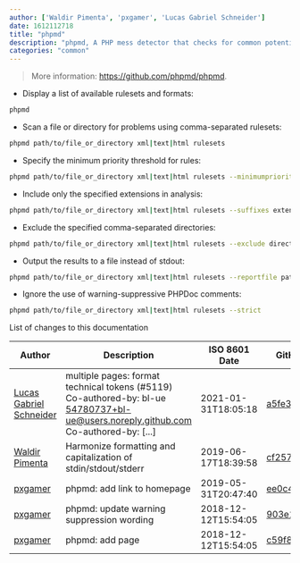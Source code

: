 ```yaml
---
author: ['Waldir Pimenta', 'pxgamer', 'Lucas Gabriel Schneider']
date: 1612112718
title: "phpmd"
description: "phpmd, A PHP mess detector that checks for common potential problems."
categories: "common"
---
```

> More information: <https://github.com/phpmd/phpmd>.

- Display a list of available rulesets and formats:

```bash
phpmd
```

- Scan a file or directory for problems using comma-separated rulesets:

```bash
phpmd path/to/file_or_directory xml|text|html rulesets
```

- Specify the minimum priority threshold for rules:

```bash
phpmd path/to/file_or_directory xml|text|html rulesets --minimumpriority priority
```

- Include only the specified extensions in analysis:

```bash
phpmd path/to/file_or_directory xml|text|html rulesets --suffixes extensions
```

- Exclude the specified comma-separated directories:

```bash
phpmd path/to/file_or_directory xml|text|html rulesets --exclude directory_patterns
```

- Output the results to a file instead of stdout:

```bash
phpmd path/to/file_or_directory xml|text|html rulesets --reportfile path/to/report_file
```

- Ignore the use of warning-suppressive PHPDoc comments:

```bash
phpmd path/to/file_or_directory xml|text|html rulesets --strict
```
List of changes to this documentation


Author | Description | ISO 8601 Date | GitHub link
------|-----|-----|-----
[Lucas Gabriel Schneider](mailto:casdpa@gmail.com) | multiple pages: format technical tokens (#5119) Co-authored-by: bl-ue <54780737+bl-ue@users.noreply.github.com> Co-authored-by: [...] | 2021-01-31T18:05:18 | [a5fe31bc47ae](https://github.com/tldr-pages/tldr/commit/a5fe31bc47aece3efa5e66b52b3cf384f27d5d72)
[Waldir Pimenta](mailto:waldyrious@gmail.com) | Harmonize formatting and capitalization of stdin/stdout/stderr | 2019-06-17T18:39:58 | [cf25745db1d8](https://github.com/tldr-pages/tldr/commit/cf25745db1d86744c762e15e6a2ba04ef9f9acc1)
[pxgamer](mailto:owzie123@gmail.com) | phpmd: add link to homepage | 2019-05-31T20:47:40 | [ee0c40c56393](https://github.com/tldr-pages/tldr/commit/ee0c40c5639311c910116406adb79c0d6bda3e7e)
[pxgamer](mailto:owzie123@gmail.com) | phpmd: update warning suppression wording | 2018-12-12T15:54:05 | [903e198cedff](https://github.com/tldr-pages/tldr/commit/903e198cedff622ffb145bb09671eb1a5f667fef)
[pxgamer](mailto:owzie123@gmail.com) | phpmd: add page | 2018-12-12T15:54:05 | [c59f83ba271c](https://github.com/tldr-pages/tldr/commit/c59f83ba271ce5fe84e96ce2843f57e4881e9edb)

